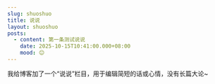 ```yaml
---
slug: shuoshuo
title: 说说
layout: shuoshuo
posts:
  - content: 第一条测试说说
    date: 2025-10-15T10:41:00.000+08:00
    mood: 😊
---
```


我给博客加了一个“说说”栏目，用于编辑简短的话或心情，没有长篇大论~
